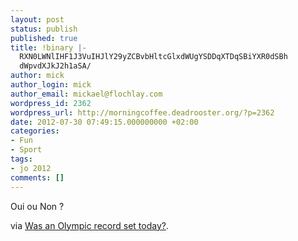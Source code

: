 ```yaml
---
layout: post
status: publish
published: true
title: !binary |-
  RXN0LWNlIHF1J3VuIHJlY29yZCBvbHltcGlxdWUgYSDDqXTDqSBiYXR0dSBh
  dWpvdXJkJ2h1aSA/
author: mick
author_login: mick
author_email: mickael@flochlay.com
wordpress_id: 2362
wordpress_url: http://morningcoffee.deadrooster.org/?p=2362
date: 2012-07-30 07:49:15.000000000 +02:00
categories:
- Fun
- Sport
tags:
- jo 2012
comments: []
---
```

Oui ou Non ?

via <a href="http://wasanolympicrecordsettoday.com/#record/july/30">Was an Olympic record set today?</a>.
